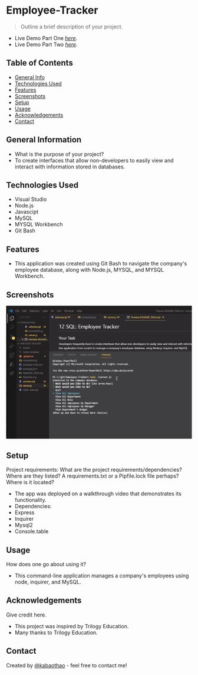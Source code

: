 # Employee-Tracker
> Outline a brief description of your project.
- Live Demo Part One [_here_](https://drive.google.com/file/d/1CDvYLIt_Tg-VZxR3yqb_u3j7vqaKquEv/view?usp=sharing). 
- Live Demo Part Two [_here_](https://drive.google.com/file/d/1TWZHYb5BYfFTGY_kaBP9WlEW6ow6VnKR/view?usp=sharing). 
> <!-- If you have the project hosted somewhere, include the link here. -->

## Table of Contents

- [General Info](#general-information)
- [Technologies Used](#technologies-used)
- [Features](#features)
- [Screenshots](#screenshots)
- [Setup](#setup)
- [Usage](#usage)
- [Acknowledgements](#acknowledgements)
- [Contact](#contact)
<!-- * [License](#license) -->

## General Information

- What is the purpose of your project?
- To create interfaces that allow non-developers to easily view and interact with information stored in databases. 

<!-- You don't have to answer all the questions - just the ones relevant to your project. -->

## Technologies Used

- Visual Studio
- Node.js
- Javascipt
- MySQL
- MYSQL Workbench
- Git Bash

## Features

- This application was created using Git Bash to navigate the company's employee database, along with Node.js, MYSQL, and MYSQL Workbench.


## Screenshots

![Example screenshot](https://github.com/kabaothao/Employee-Tracker/blob/main/Assets/demopic.PNG)

<!-- If you have screenshots you'd like to share, include them here. -->

## Setup

Project requirements:
What are the project requirements/dependencies? Where are they listed? A requirements.txt or a Pipfile.lock file perhaps? Where is it located?

- The app was deployed on a walkthrough video that demonstrates its functionality.
- Dependencies:
- Express
- Inquirer
- Mysql2
- Console.table


## Usage

How does one go about using it?

- This command-line application manages a company's employees using node, inquirer, and MySQL.

## Acknowledgements

Give credit here.

- This project was inspired by Trilogy Education.
- Many thanks to Trilogy Education.

## Contact

Created by [@kabaothao](https://github.com/kabaothao) - feel free to contact me!

<!-- Optional -->
<!-- ## License -->
<!-- This project is open source and available under the [... License](). -->

<!-- You don't have to include all sections - just the one's relevant to your project -->
